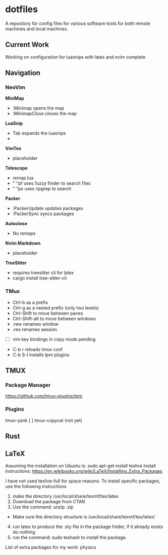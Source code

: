 # dotfiles
A repository for config files for various software tools for both remote machines and local machines.

## Current Work
Working on configuration for luasnips with latex and nvim complete

## Navigation
### NeoVim

**MiniMap**

- :Minimap opens the map
- :MinimapClose closes the map

**LuaSnip**

- Tab expands the luasnips
- 

**VimTex**

- placeholder

**Telescope**

- remap.lua
- " "pf uses fuzzy finder to search files
- " "ps uses ripgrep to search

**Packer**

- :PackerUpdate updates packages
- :PackerSync syncs packages

**Autoclose**

- No remaps

**Nvim Markdown**

- placeholder

**TreeSitter**

- requires treesitter cli for latex
- cargo install tree-sitter-cli
 
### TMux
 - Ctrl-b as a prefix
 - Ctrl-g as a nested prefix (only two levels)
 - Ctrl-Shift <arrow> to move between panes
 - Ctrl-Shift-alt <arrow> to move between windows
 - :rew renames window
 - :res renames session
 - [ ] vim key bindings in copy mode pending
 - C-b r reloads tmux conf
 - C-b S-I installs tpm plugins

## TMUX
### Package Manager
https://github.com/tmux-plugins/tpm

### Plugins
tmux-yank
[ ] tmux-copycat (not yet)

## Rust


## LaTeX
Assuming the installation on Ubuntu is:
sudo apt-get install texlive
Install instructions: https://en.wikibooks.org/wiki/LaTeX/Installing_Extra_Packages

I have not used texlive-full for space reasons.
To install specific packages, use the following instructions
1) make the directory /usr/local/share/texmf/tex/latex
2) Download the package from CTAN
3) Use the command: unzip <package>.zip
 - Make sure the directory structure is /usr/local/share/texmf/tex/latex/<package>
4) run latex to produce the .sty file in the package folder, if it already exists do nothing
5) run the command: sudo texhash to install the package.

List of extra packages for my work:
physics
